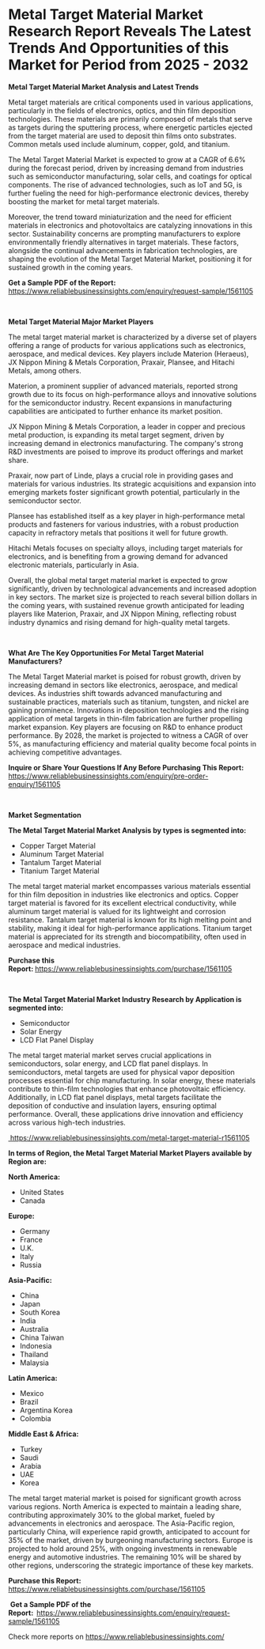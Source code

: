 <p><h1>Metal Target Material Market Research Report Reveals The Latest Trends And Opportunities of this Market for Period from 2025 - 2032</h1></p><p><strong>Metal Target Material Market Analysis and Latest Trends</strong></p>
<p><p>Metal target materials are critical components used in various applications, particularly in the fields of electronics, optics, and thin film deposition technologies. These materials are primarily composed of metals that serve as targets during the sputtering process, where energetic particles ejected from the target material are used to deposit thin films onto substrates. Common metals used include aluminum, copper, gold, and titanium.</p><p>The Metal Target Material Market is expected to grow at a CAGR of 6.6% during the forecast period, driven by increasing demand from industries such as semiconductor manufacturing, solar cells, and coatings for optical components. The rise of advanced technologies, such as IoT and 5G, is further fueling the need for high-performance electronic devices, thereby boosting the market for metal target materials.</p><p>Moreover, the trend toward miniaturization and the need for efficient materials in electronics and photovoltaics are catalyzing innovations in this sector. Sustainability concerns are prompting manufacturers to explore environmentally friendly alternatives in target materials. These factors, alongside the continual advancements in fabrication technologies, are shaping the evolution of the Metal Target Material Market, positioning it for sustained growth in the coming years.</p></p>
<p><strong>Get a Sample PDF of the Report:&nbsp;</strong> <a href="https://www.reliablebusinessinsights.com/enquiry/request-sample/1561105?utm_campaign=2940&utm_medium=2&utm_source=Github&utm_content=ia&utm_term=02042025&utm_id=metal-target-material">https://www.reliablebusinessinsights.com/enquiry/request-sample/1561105</a></p>
<p>&nbsp;</p>
<p><strong>Metal Target Material Major Market Players</strong></p>
<p><p>The metal target material market is characterized by a diverse set of players offering a range of products for various applications such as electronics, aerospace, and medical devices. Key players include Materion (Heraeus), JX Nippon Mining & Metals Corporation, Praxair, Plansee, and Hitachi Metals, among others.</p><p>Materion, a prominent supplier of advanced materials, reported strong growth due to its focus on high-performance alloys and innovative solutions for the semiconductor industry. Recent expansions in manufacturing capabilities are anticipated to further enhance its market position.</p><p>JX Nippon Mining & Metals Corporation, a leader in copper and precious metal production, is expanding its metal target segment, driven by increasing demand in electronics manufacturing. The company's strong R&D investments are poised to improve its product offerings and market share.</p><p>Praxair, now part of Linde, plays a crucial role in providing gases and materials for various industries. Its strategic acquisitions and expansion into emerging markets foster significant growth potential, particularly in the semiconductor sector.</p><p>Plansee has established itself as a key player in high-performance metal products and fasteners for various industries, with a robust production capacity in refractory metals that positions it well for future growth. </p><p>Hitachi Metals focuses on specialty alloys, including target materials for electronics, and is benefiting from a growing demand for advanced electronic materials, particularly in Asia.</p><p>Overall, the global metal target material market is expected to grow significantly, driven by technological advancements and increased adoption in key sectors. The market size is projected to reach several billion dollars in the coming years, with sustained revenue growth anticipated for leading players like Materion, Praxair, and JX Nippon Mining, reflecting robust industry dynamics and rising demand for high-quality metal targets.</p></p>
<p>&nbsp;</p>
<p><strong>What Are The Key Opportunities For Metal Target Material Manufacturers?</strong></p>
<p><p>The Metal Target Material market is poised for robust growth, driven by increasing demand in sectors like electronics, aerospace, and medical devices. As industries shift towards advanced manufacturing and sustainable practices, materials such as titanium, tungsten, and nickel are gaining prominence. Innovations in deposition technologies and the rising application of metal targets in thin-film fabrication are further propelling market expansion. Key players are focusing on R&D to enhance product performance. By 2028, the market is projected to witness a CAGR of over 5%, as manufacturing efficiency and material quality become focal points in achieving competitive advantages.</p></p>
<p><strong>Inquire or Share Your Questions If Any Before Purchasing This Report:</strong> <a href="https://www.reliablebusinessinsights.com/enquiry/pre-order-enquiry/1561105?utm_campaign=2940&utm_medium=2&utm_source=Github&utm_content=ia&utm_term=02042025&utm_id=metal-target-material">https://www.reliablebusinessinsights.com/enquiry/pre-order-enquiry/1561105</a></p>
<p>&nbsp;</p>
<p><strong>Market Segmentation</strong></p>
<p><strong>The Metal Target Material Market Analysis by types is segmented into:</strong></p>
<p><ul><li>Copper Target Material</li><li>Aluminum Target Material</li><li>Tantalum Target Material</li><li>Titanium Target Material</li></ul></p>
<p><p>The metal target material market encompasses various materials essential for thin film deposition in industries like electronics and optics. Copper target material is favored for its excellent electrical conductivity, while aluminum target material is valued for its lightweight and corrosion resistance. Tantalum target material is known for its high melting point and stability, making it ideal for high-performance applications. Titanium target material is appreciated for its strength and biocompatibility, often used in aerospace and medical industries.</p></p>
<p><strong>Purchase this Report:&nbsp;</strong><a href="https://www.reliablebusinessinsights.com/purchase/1561105?utm_campaign=2940&utm_medium=2&utm_source=Github&utm_content=ia&utm_term=02042025&utm_id=metal-target-material">https://www.reliablebusinessinsights.com/purchase/1561105</a></p>
<p>&nbsp;</p>
<p><strong>The Metal Target Material Market Industry Research by Application is segmented into:</strong></p>
<p><ul><li>Semiconductor</li><li>Solar Energy</li><li>LCD Flat Panel Display</li></ul></p>
<p><p>The metal target material market serves crucial applications in semiconductors, solar energy, and LCD flat panel displays. In semiconductors, metal targets are used for physical vapor deposition processes essential for chip manufacturing. In solar energy, these materials contribute to thin-film technologies that enhance photovoltaic efficiency. Additionally, in LCD flat panel displays, metal targets facilitate the deposition of conductive and insulation layers, ensuring optimal performance. Overall, these applications drive innovation and efficiency across various high-tech industries.</p></p>
<p><a href="https://www.reliablebusinessinsights.com/metal-target-material-r1561105?utm_campaign=2940&utm_medium=2&utm_source=Github&utm_content=ia&utm_term=02042025&utm_id=metal-target-material">&nbsp;https://www.reliablebusinessinsights.com/metal-target-material-r1561105</a></p>
<p><strong>In terms of Region, the Metal Target Material Market Players available by Region are:</strong></p>
<p>
    <p> <strong> North America: </strong>
        <ul>
            <li>United States</li>
            <li>Canada</li>
        </ul>
        </p> 
    <p> <strong> Europe: </strong>
        <ul>
            <li>Germany</li>
            <li>France</li>
            <li>U.K.</li>
            <li>Italy</li>
            <li>Russia</li>
        </ul>
        </p> 
    <p> <strong> Asia-Pacific: </strong>
        <ul>
            <li>China</li>
            <li>Japan</li>
            <li>South Korea</li>
            <li>India</li>
            <li>Australia</li>
            <li>China Taiwan</li>
            <li>Indonesia</li>
            <li>Thailand</li>
            <li>Malaysia</li>
        </ul>
        </p> 
    <p> <strong> Latin America: </strong>
        <ul>
            <li>Mexico</li>
            <li>Brazil</li>
            <li>Argentina Korea</li>
            <li>Colombia</li>
        </ul>
        </p> 
    <p> <strong> Middle East & Africa: </strong>
        <ul>
            <li>Turkey</li>
            <li>Saudi</li>
            <li>Arabia</li>
            <li>UAE</li>
            <li>Korea</li>
        </ul>
    </p>
    </p>
<p><p>The metal target material market is poised for significant growth across various regions. North America is expected to maintain a leading share, contributing approximately 30% to the global market, fueled by advancements in electronics and aerospace. The Asia-Pacific region, particularly China, will experience rapid growth, anticipated to account for 35% of the market, driven by burgeoning manufacturing sectors. Europe is projected to hold around 25%, with ongoing investments in renewable energy and automotive industries. The remaining 10% will be shared by other regions, underscoring the strategic importance of these key markets.</p></p>
<p><strong>Purchase this Report: </strong><a href="https://www.reliablebusinessinsights.com/purchase/1561105?utm_campaign=2940&utm_medium=2&utm_source=Github&utm_content=ia&utm_term=02042025&utm_id=metal-target-material">https://www.reliablebusinessinsights.com/purchase/1561105</a></p>
<p>&nbsp;<strong>Get a Sample PDF of the Report:&nbsp;&nbsp;</strong><a href="https://www.reliablebusinessinsights.com/enquiry/request-sample/1561105?utm_campaign=2940&utm_medium=2&utm_source=Github&utm_content=ia&utm_term=02042025&utm_id=metal-target-material">https://www.reliablebusinessinsights.com/enquiry/request-sample/1561105</a></p>
<p><strong></strong></p>
<p>Check more reports on <a href="https://www.reliablebusinessinsights.com/?utm_campaign=2940&utm_medium=2&utm_source=Github&utm_content=ia&utm_term=02042025&utm_id=metal-target-material">https://www.reliablebusinessinsights.com/</a></p>